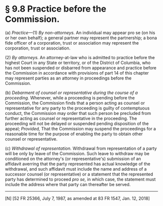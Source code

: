 # § 9.8   Practice before the Commission.

(a) *Practice*—(1) *By non-attorneys.* An individual may appear pro se (on his or her own behalf); a general partner may represent the partnership; a bona fide officer of a corporation, trust or association may represent the corporation, trust or association.


(2) *By attorneys.* An attorney-at-law who is admitted to practice before the highest Court in any State or territory, or of the District of Columbia, who has not been suspended or disbarred from appearance and practice before the Commission in accordance with provisions of part 14 of this chapter may represent parties as an attorney in proceedings before the Commission.


(b) *Debarment of counsel or representative during the course of a proceeding.* Whenever, while a proceeding is pending before the Commission, the Commission finds that a person acting as counsel or representative for any party to the proceeding is guilty of contemptuous conduct, the Commission may order that such person be precluded from further acting as counsel or representative in the proceeding. The proceeding will not be delayed or suspended pending disposition of the appeal; *Provided,* That the Commission may suspend the proceedings for a reasonable time for the purpose of enabling the party to obtain other counsel or representative.


(c) *Withdrawal of representation.* Withdrawal from representation of a party will be only by leave of the Commission. Such leave to withdraw may be conditioned on the attorney's (or representative's) submission of an affidavit averring that the party represented has actual knowledge of the withdrawal, and such affidavit must include the name and address of a successor counsel (or representative) or a statement that the represented party has determined to proceed *pro se,* in which case, the statement must include the address where that party can thereafter be served.



---

[N] [52 FR 25366, July 7, 1987, as amended at 83 FR 1547, Jan. 12, 2018]




